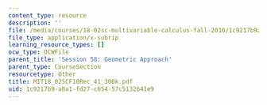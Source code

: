 ```yaml
---
content_type: resource
description: ''
file: /media/courses/18-02sc-multivariable-calculus-fall-2010/1c9217b9a0a1fd27c65457c5132641e9_MIT18_02SCF10Rec_41_300k.srt
file_type: application/x-subrip
learning_resource_types: []
ocw_type: OCWFile
parent_title: 'Session 58: Geometric Approach'
parent_type: CourseSection
resourcetype: Other
title: MIT18_02SCF10Rec_41_300k.pdf
uid: 1c9217b9-a0a1-fd27-c654-57c5132641e9
---
```


